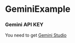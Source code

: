 # GeminiExample

### Gemini API KEY
You need to get [Gemini Studio](https://aistudio.google.com/app/u/0/apikey)
